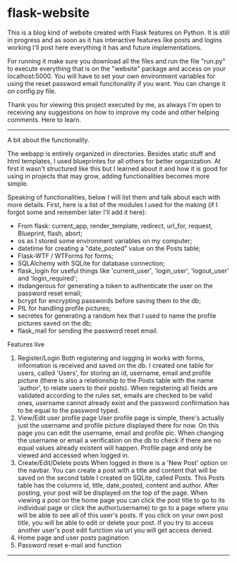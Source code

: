 # flask-website

This is a blog kind of website created with Flask features on Python. It is still in progress and as soon as it has interactive features like posts and logins working I'll post here everything it has and future implementations.

For running it make sure you download all the files and run the file "run.py" to execute everything that is on the "website" package and access on your localhost:5000. You will have to set your own environment variables for using the reset password email funcitonality if you want. You can change it on config.py file.

Thank you for viewing this project executed by me, as always I'm open to receiving any suggestions on how to improve my code and other helping comments. Here to learn.

--------------------------------------------------------------

A bit about the functionality.

The webapp is entirely organized in directories. Besides static stuff and html templates, I used blueprintes for all others for better organization. At first it wasn't structured like this but I learned about it and how it is good for using in projects that may grow, adding functionalities becomes more simple.

Speaking of functionalities, below I will list them and talk about each with more details. First, here is a list of the modules I used for the making (if I forgot some and remember later I'll add it here):
- From flask: current_app, render_template, redirect, url_for, request, Blueprint, flash, abort;
- os as I stored some environment variables on my computer;
- datetime for creating a "date_posted" value on the Posts table;
- Flask-WTF / WTForms for forms;
- SQLAlchemy with SQLite for database connection;
- flask_login for useful things like 'current_user', 'login_user', 'logout_user' and 'login_required';
- itsdangerous for generating a token to authenticate the user on the password reset email;
- bcrypt for encrypting passwords before saving them to the db;
- PIL for handling profile pictures;
- secretes for generating a random hex that I used to name the profile pictures saved on the db;
- flask_mail for sending the password reset email.

Features live
1. Register/Login
  Both registering and logging in works with forms, information is received and saved on the db. I created one table for users, called 'Users', for storing an id, username, email and profile picture (there is also a relationship to the Posts table with the name 'author', to relate users to their posts). When registering all fields are validated according to the rules set, emails are checked to be valid ones, username cannot already exist and the password confirmation has to be equal to the password typed.
2. View/Edit user profile page
  User profile page is simple, there's actually just the username and profile picture displayed there for now. On this page you can edit the username, email and profile pic. When changing the username or email a verification on the db to check if there are no equal values already existent will happen. Profile page and only be viewed and accessed when logged in.
3. Create/Edit/Delete posts
  When logged in there is a 'New Post' option on the navbar. You can create a post with a title and content that will be saved on the second table I created on SQLite, called Posts. This Posts table has the columns id, title, date_posted, content and author. After posting, your post will be displayed on the top of the page. When viewing a post on the home page you can click the post title to go to its individual page or click the author(username) to go to a page where you will be able to see all of this user's posts. If you click on your own post title, you will be able to edit or delete your post. If you try to access another user's post edit function via url you will get access denied.
4. Home page and user posts pagination
5. Password reset e-mail and function


--------------------------------------------------------------
